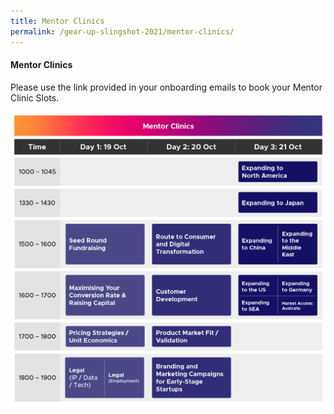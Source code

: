 ```yaml
---
title: Mentor Clinics
permalink: /gear-up-slingshot-2021/mentor-clinics/
---
```

#### Mentor Clinics

Please use the link provided in your onboarding emails to book your Mentor Clinic Slots. 

![Alt text for image on Isomer site](/images/slingshot_131021_gup%20mentor%20clinics_oct21_v2_20211013.png)